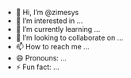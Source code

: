 - 👋 Hi, I’m @zimesys
- 👀 I’m interested in ...
- 🌱 I’m currently learning ...
- 💞️ I’m looking to collaborate on ...
- 📫 How to reach me ...
- 😄 Pronouns: ...
- ⚡ Fun fact: ...

<!---
zimesys/zimesys is a ✨ special ✨ repository because its `README.md` (this file) appears on your GitHub profile.
You can click the Preview link to take a look at your changes.
--->
